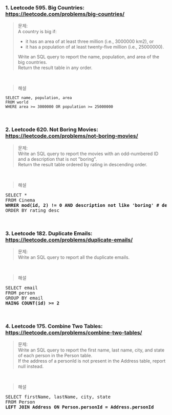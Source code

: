 ### 1. Leetcode 595. Big Countries: https://leetcode.com/problems/big-countries/
>문제:  
>A country is big if:
> - it has an area of at least three million (i.e., 3000000 km2), or
> - it has a population of at least twenty-five million (i.e., 25000000). 
>  
> Write an SQL query to report the name, population, and area of the big countries.  
> Return the result table in any order.  

&nbsp;

> 해설  

```
SELECT name, population, area  
FROM world  
WHERE area >= 3000000 OR population >= 25000000  
```



&nbsp;
### 2. Leetcode 620. Not Boring Movies: https://leetcode.com/problems/not-boring-movies/
>문제:   
>Write an SQL query to report the movies with an odd-numbered ID and a description that is not "boring".  
>Return the result table ordered by rating in descending order.

&nbsp;

>해설  

<pre>
SELECT *  
FROM Cinema  
<b>WHRER mod(id, 2) != 0 AND description not like 'boring' # description != 'boring'</b>  
ORDER BY rating desc  
</pre>
&nbsp;





### 3. Leetcode 182. Duplicate  Emails: https://leetcode.com/problems/duplicate-emails/
>문제:  
>Write an SQL query to report all the duplicate emails.  

&nbsp;

>해설  

<pre>
SELECT email  
FROM person  
GROUP BY email  
<b>HAING COUNT(id) >= 2 </b> 
</pre>





&nbsp;
### 4. Leetcode 175. Combine Two Tables: https://leetcode.com/problems/combine-two-tables/
>문제:  
>Write an SQL query to report the first name, last name, city, and state of each person in the Person table.  
>If the address of a personId is not present in the Address table, report null instead.  

&nbsp;

>해설
  
<pre>
SELECT firstName, lastName, city, state  
FROM Person  
<b>LEFT JOIN Address ON Person.personId = Address.personId </b>
</pre>
